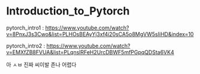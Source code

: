 # Introduction_to_Pytorch

pytorch_intro1 : https://www.youtube.com/watch?v=8PnxJ3s3Cwo&list=PLHOsBEAyYj3xf4i20sCA5o8MgVW5sIiHD&index=10

pytorch_intro2 : https://www.youtube.com/watch?v=EMXfZB8FVUA&list=PLqnslRFeH2UrcDBWF5mfPGpqQDSta6VK4

아 ㅅㅂ 진짜 씨이발 존나 어렵다
